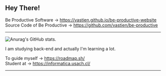 ## Hey There!

  Be Productive Software → https://vastien.github.io/be-productive-website                           
  Source Code of Be Productive → https://github.com/vastien/be-productive
  

___________________________________________________________________________________________________________________________________________________________

![Anurag's GitHub stats](https://github-readme-stats.vercel.app/api?username=vastien&show_icons=true&theme=tokyonight).                  

I am studying back-end and actually I'm learning a lot. 

To guide myself → https://roadmap.sh/                                                                                                                                                                                                                                                                                                                     
Student at → https://informatica.usach.cl/       

___________________________________________________________________________________________________________________________________________________________


